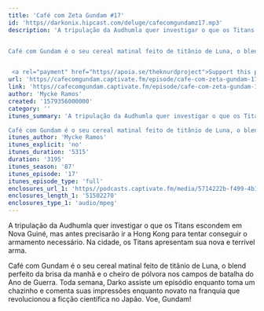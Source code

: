 ```yaml
---
title: 'Café com Zeta Gundam #17'
id: 'https//darkonix.hipcast.com/deluge/cafecomgundamz17.mp3'
description: 'A tripulação da Audhumla quer investigar o que os Titans escondem em Nova Guiné, mas antes precisarão ir a Hong Kong para tentar conseguir o armamento necessário. Na cidade, os Titans apresentam sua nova e terrível arma.


Café com Gundam é o seu cereal matinal feito de titânio de Luna, o blend perfeito da brisa da manhã e o cheiro de pólvora nos campos de batalha do Ano de Guerra. Toda semana, Darko assiste um episódio enquanto toma um chazinho e comenta suas impressões enquanto novato na franquia que revolucionou a ficção científica no Japão. Voe, Gundam!


 <a rel="payment" href="https//apoia.se/theknurdproject">Support this podcast</a>'
url: 'https//cafecomgundam.captivate.fm/episode/cafe-com-zeta-gundam-17'
link: 'https//cafecomgundam.captivate.fm/episode/cafe-com-zeta-gundam-17'
author: 'Mycke Ramos'
created: '1579356000000'
category: ''
itunes_summary: 'A tripulação da Audhumla quer investigar o que os Titans escondem em Nova Guiné, mas antes precisarão ir a Hong Kong para tentar conseguir o armamento necessário. Na cidade, os Titans apresentam sua nova e terrível arma.

Café com Gundam é o seu cereal matinal feito de titânio de Luna, o blend perfeito da brisa da manhã e o cheiro de pólvora nos campos de batalha do Ano de Guerra. Toda semana, Darko assiste um episódio enquanto toma um chazinho e comenta suas impressões enquanto novato na franquia que revolucionou a ficção científica no Japão. Voe, Gundam!'
itunes_author: 'Mycke Ramos'
itunes_explicit: 'no'
itunes_duration: '5315'
duration: '3195'
itunes_season: '87'
itunes_episode: '17'
itunes_episode_type: 'full'
enclosures_url_1: 'https//podcasts.captivate.fm/media/5714222b-f499-4b1b-91a8-7c38c99a2e72/cafecomgundamz17_tc.mp3'
enclosures_length_1: '51502270'
enclosures_type_1: 'audio/mpeg'
---
```

A tripulação da Audhumla quer investigar o que os Titans escondem em Nova Guiné, mas antes precisarão ir a Hong Kong para tentar conseguir o armamento necessário. Na cidade, os Titans apresentam sua nova e terrível arma.

Café com Gundam é o seu cereal matinal feito de titânio de Luna, o blend perfeito da brisa da manhã e o cheiro de pólvora nos campos de batalha do Ano de Guerra. Toda semana, Darko assiste um episódio enquanto toma um chazinho e comenta suas impressões enquanto novato na franquia que revolucionou a ficção científica no Japão. Voe, Gundam!